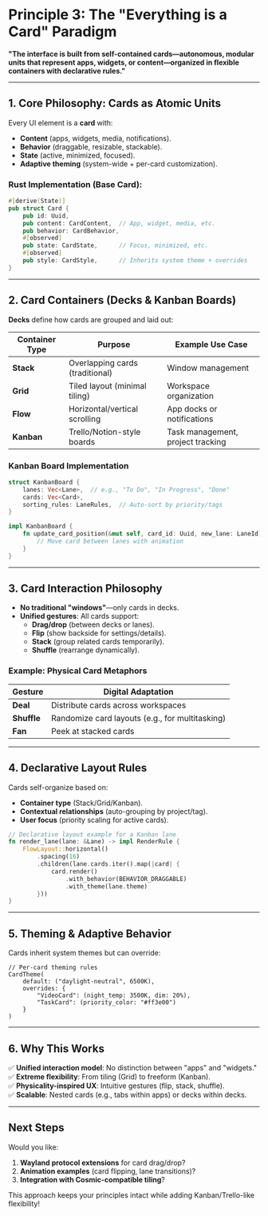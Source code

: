 # **Principle 3: The "Everything is a Card" Paradigm**

**"The interface is built from self-contained cards—autonomous, modular units that represent apps, widgets, or content—organized in flexible containers with declarative rules."**

---

## **1. Core Philosophy: Cards as Atomic Units**

Every UI element is a **card** with:

- **Content** (apps, widgets, media, notifications).
- **Behavior** (draggable, resizable, stackable).
- **State** (active, minimized, focused).
- **Adaptive theming** (system-wide + per-card customization).

### **Rust Implementation (Base Card):**

```rust
#[derive(State)]
pub struct Card {
    pub id: Uuid,
    pub content: CardContent,  // App, widget, media, etc.
    pub behavior: CardBehavior,
    #[observed]
    pub state: CardState,      // Focus, minimized, etc.
    #[observed]
    pub style: CardStyle,      // Inherits system theme + overrides
}
```

---

## **2. Card Containers (Decks & Kanban Boards)**

**Decks** define how cards are grouped and laid out:

| Container Type | Purpose                         | Example Use Case                  |
| -------------- | ------------------------------- | --------------------------------- |
| **Stack**      | Overlapping cards (traditional) | Window management                 |
| **Grid**       | Tiled layout (minimal tiling)   | Workspace organization            |
| **Flow**       | Horizontal/vertical scrolling   | App docks or notifications        |
| **Kanban**     | Trello/Notion-style boards      | Task management, project tracking |

### **Kanban Board Implementation**

```rust
struct KanbanBoard {
    lanes: Vec<Lane>,  // e.g., "To Do", "In Progress", "Done"
    cards: Vec<Card>,
    sorting_rules: LaneRules,  // Auto-sort by priority/tags
}

impl KanbanBoard {
    fn update_card_position(&mut self, card_id: Uuid, new_lane: LaneId) {
        // Move card between lanes with animation
    }
}
```

---

## **3. Card Interaction Philosophy**

- **No traditional "windows"**—only cards in decks.
- **Unified gestures**: All cards support:
  - **Drag/drop** (between decks or lanes).
  - **Flip** (show backside for settings/details).
  - **Stack** (group related cards temporarily).
  - **Shuffle** (rearrange dynamically).

### **Example: Physical Card Metaphors**

| Gesture     | Digital Adaptation                              |
| ----------- | ----------------------------------------------- |
| **Deal**    | Distribute cards across workspaces              |
| **Shuffle** | Randomize card layouts (e.g., for multitasking) |
| **Fan**     | Peek at stacked cards                           |

---

## **4. Declarative Layout Rules**

Cards self-organize based on:

- **Container type** (Stack/Grid/Kanban).
- **Contextual relationships** (auto-grouping by project/tag).
- **User focus** (priority scaling for active cards).

```rust
// Declarative layout example for a Kanban lane
fn render_lane(lane: &Lane) -> impl RenderRule {
    FlowLayout::horizontal()
        .spacing(16)
        .children(lane.cards.iter().map(|card| {
            card.render()
                .with_behavior(BEHAVIOR_DRAGGABLE)
                .with_theme(lane.theme)
        }))
}
```

---

## **5. Theming & Adaptive Behavior**

Cards inherit system themes but can override:

```ron
// Per-card theming rules
CardTheme(
    default: ("daylight-neutral", 6500K),
    overrides: {
        "VideoCard": (night_temp: 3500K, dim: 20%),
        "TaskCard": (priority_color: "#ff3e00")
    }
)
```

---

## **6. Why This Works**

✅ **Unified interaction model**: No distinction between "apps" and "widgets."  
✅ **Extreme flexibility**: From tiling (Grid) to freeform (Kanban).  
✅ **Physicality-inspired UX**: Intuitive gestures (flip, stack, shuffle).  
✅ **Scalable**: Nested cards (e.g., tabs within apps) or decks within decks.

---

## **Next Steps**

Would you like:

1. **Wayland protocol extensions** for card drag/drop?
2. **Animation examples** (card flipping, lane transitions)?
3. **Integration with Cosmic-compatible tiling**?

This approach keeps your principles intact while adding Kanban/Trello-like flexibility!
